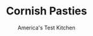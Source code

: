 ---
layout: ../../layouts/MarkdownPostLayout.astro
title: Cornish Pasties
author: America's Test Kitchen
pubDate: 2023-03-15
description: "Upper midwesterners have divisive opinions about this coal miner’s classic. We wanted our version to bring people together."
image_url: https://res.cloudinary.com/hksqkdlah/image/upload/ar_1:1,c_fill,dpr_2.0,f_auto,fl_lossy.progressive.strip_profile,g_faces:auto,q_auto:low,w_344/26457_sfs-cornish-pasties-10
tags: ["Main Courses","Vegetables","Potatoes","Beef","Make Ahead","Savory Pies & Tarts"]
calories: 5344
protein: 47
carbohydrates: 111
fats: 
fiber: 6
ingredients: ["2/3 cup, sour cream, chilled","1 , large egg, lightly beaten","3 cups (15 ounces), all-purpose flour","1 3/4 teaspoons, salt","16 tablespoons, unsalted butter, cut into 1/2-inch pieces and chilled","1 tablespoon, unsalted butter","1 , onion, chopped fine",", Salt and pepper","1 tablespoon, minced fresh thyme","2 , garlic cloves, minced","1 1/4 pounds, skirt steak, trimmed and cut into 1/2-inch pieces","10 ounces russet, potatoes, peeled and cut into 1/2-inch pieces","10 ounces, rutabaga, peeled and cut into 1/2-inch pieces","1/4 cup, all-purpose flour","1 , large egg"]
serves: 4
time: "2 hours, plus 30 minutes chilling"
instructions: ["FOR THE CRUST: Whisk sour cream and egg together in small bowl. Process flour and salt in food processor until combined, about 3 seconds. Add butter and pulse until only pea-size pieces remain, about 10 pulses. Add half of sour cream mixture and pulse until combined, about 5 pulses. Add remaining sour cream mixture and pulse until dough begins to form, about 15 pulses.","Transfer mixture to lightly floured counter and knead briefly until dough comes together. Form dough into 6-inch disk, wrap tightly in plastic wrap, and refrigerate for 30 minutes. (Dough can be refrigerated for up to 24 hours; let chilled dough sit on counter for 15 minutes to soften before rolling.)","FOR THE FILLING: Melt butter in 10-inch skillet over medium heat. Add onion and 1/4 teaspoon salt and cook until softened, about 5 minutes. Add thyme and garlic and cook until fragrant, about 30 seconds. Let cool slightly, about 5 minutes. Combine cooled onion mixture, steak, potatoes, rutabaga, 2 teaspoons salt, and 3/4 teaspoon pepper in bowl. Add flour and toss to coat.","Adjust oven rack to upper-middle position and heat oven to 375 degrees. Line rimmed baking sheet with parchment paper. Remove dough from refrigerator and cut into 6 equal pieces (about 5 ounces each); cover with plastic wrap. Divide filling into 6 equal portions, about 1 heaping cup each.","Working with 1 piece of dough at a time, roll into 10 by 8-inch oval (about 1/8 inch thick) on lightly floured counter. Place 1 portion filling in center of dough. Moisten edges of dough with water, then fold narrow end of oval over filling to form half-moon shape. Press dough around filling to adhere.","Trim any ragged edges, then crimp edges with fork to seal; transfer to prepared sheet. (For more decorative edge, trim any ragged edges and, starting at one end, pinch and slightly twist dough diagonally across seam between your thumb and index finger. Continue pinching and twisting dough around seam.) Repeat with remaining dough and filling.","Using paring knife, cut 1-inch vent hole on top of each pasty. Whisk egg and 2 teaspoons water in bowl. Brush pasties with egg wash. Bake until crust is golden brown and filling is bubbling up through vent hole, about 45 minutes, rotating sheet halfway through baking. Transfer pasties to wire rack and let cool for 10 minutes before serving. TO MAKE AHEAD: Pasties can be prepared through step 6, then frozen on baking sheet. Once frozen, pasties can be stored in zipper-lock bag for up to 1 month. To cook from frozen, bake at 350 degrees for 1 hour 5 minutes to 1 hour 10 minutes."]
nutrition: ["1174 mg Potassium","526 mg Phosphorus","156 mg Calcium","9 mg Iron","99 mg Magnesium","1293 mg Sodium","10 mg Zinc","78 g Fat","15 mg Niacin (B3)","24 g Monounsaturated","4 g Polyunsaturated","1 mg Riboflavin (B2)","1 mg Thiamin (B1)","25 mg Vitamin C","1 µg Vitamin D","334 mg Cholesterol","43 g Saturated","2 g Trans","6 g Fiber","175 µg Folic acid","84 µg Folate (food)","6 g Sugars","11 µg Vitamin K","314 g Water","111 g Carbs","383 µg Folate equivalent (total)","47 g Protein","2 mg Vitamin E","3 µg Vitamin B12","1 mg Vitamin B6","527 µg Vitamin A","1336 kcal Energy","5344 calories"]
notes: "You can substitute turnips for rutabagas if you like. If you can’t find skirt steak, you can use 1 1/2 pounds of blade steak. The extra 1/4 pound accounts for the trimming required with the blade cut. The pasties fit best on the baking sheet when placed crosswise in two rows of three. Serve the pasties with ketchup, if desired."
---